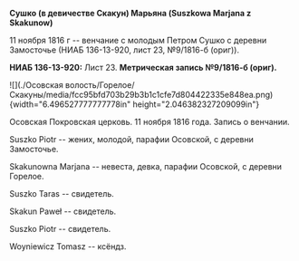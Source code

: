 **Сушко (в девичестве Скакун) Марьяна (Suszkowa Marjana z Skakunow)**

11 ноября 1816 г -- венчание с молодым Петром Сушко с деревни Замосточье
(НИАБ 136-13-920, лист 23, №9/1816-б (ориг)).

**НИАБ 136-13-920:** Лист 23. **Метрическая запись №9/1816-б (ориг).**

![](./Осовская волость/Горелое/Скакуны/media/fcc95bfd703b29b3b1c1cfe7d804422335e848ea.png){width="6.496527777777778in"
height="2.046382327209099in"}

Осовская Покровская церковь. 11 ноября 1816 года. Запись о венчании.

Suszko Piotr -- жених, молодой, парафии Осовской, с деревни Замосточье.

Skakunowna Marjana -- невеста, девка, парафии Осовской, с деревни
Горелое.

Suszko Taras -- свидетель.

Skakun Paweł -- свидетель.

Suszko Piotr -- свидетель.

Woyniewicz Tomasz -- ксёндз.
